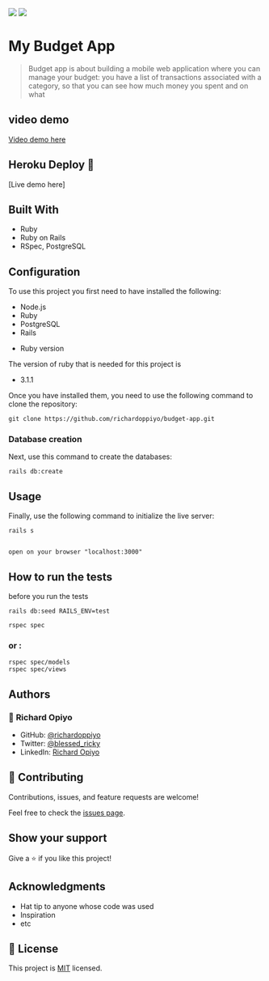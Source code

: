 ![](https://img.shields.io/badge/Microverse-blueviolet)
![](https://img.shields.io/static/v1?label=BY&message=Reemoz&color=pink)

# My Budget App

> Budget app is about building a mobile web application where you can manage your budget: you have a list of transactions associated with a category, so that you can see how much money you spent and on what


## video demo 
[Video demo here](https://www.loom.com/share/be9b71347e97414ba322a181c823a9fd)


## Heroku Deploy 🚀

[Live demo here]

## Built With

- Ruby
- Ruby on Rails
- RSpec, PostgreSQL

## Configuration

To use this project you first need to have installed the following:

+ Node.js
+ Ruby
+ PostgreSQL
+ Rails

* Ruby version

The version of ruby that is needed for this project is 

+ 3.1.1

Once you have installed them, you need to use the following command to clone the repository:

```
git clone https://github.com/richardoppiyo/budget-app.git
```

### Database creation

Next, use this command to create the databases:
```
rails db:create
```

## Usage

Finally, use the following command to initialize the live server:

```
rails s
```

```

open on your browser "localhost:3000"
```
## How to run the tests

before you run the tests

```
rails db:seed RAILS_ENV=test
```

```
rspec spec
```
### or :
```
rspec spec/models
rspec spec/views
```

## Authors


### 👤 **Richard Opiyo**

- GitHub: [@richardoppiyo](https://github.com/richardoppiyo)
- Twitter: [@blessed_ricky](https://twitter.com/blessed_ricky)
- LinkedIn: [Richard Opiyo](https://linkedin.com/in/richardoppiyo) 


## 🤝 Contributing

Contributions, issues, and feature requests are welcome!

Feel free to check the [issues page](../../issues/).

## Show your support

Give a ⭐️ if you like this project!

## Acknowledgments

- Hat tip to anyone whose code was used
- Inspiration
- etc

## 📝 License

This project is [MIT](./LICENSE) licensed.